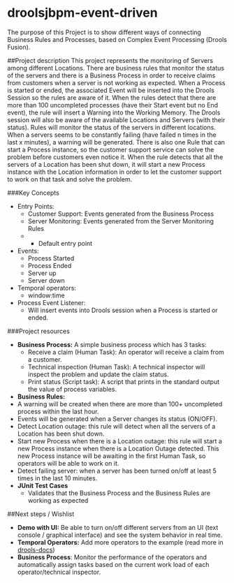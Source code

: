 droolsjbpm-event-driven
=======================

The purpose of this Project is to show different ways of connecting Business Rules and Processes, based on Complex Event Processing (Drools Fusion).

##Project description
This project represents the monitoring of Servers among different Locations. There are business rules that monitor the status of the servers and there is a Business Process in order to receive claims from customers when a server is not working as expected.
When a Process is started or ended, the associated Event will be inserted into the Drools Session so the rules are aware of it.
When the rules detect that there are more than 100 uncompleted processes (have their Start event but no End event), the rule will insert a Warning into the Working Memory.
The Drools session will also be aware of the available Locations and Servers (with their status). Rules will monitor the status of the servers in different locations. When a servers seems to be constantly failing (have failed n times in the last x minutes), a warning will be generated.
There is also one Rule that can start a Process instance, so the customer support service can solve the problem before customers even notice it. When the rule detects that all the servers of a Location has been shut down, it will start a new Process instance with the Location information in order to let the customer support to work on that task and solve the problem.

###Key Concepts
* Entry Points:
  * Customer Support: Events generated from the Business Process
  * Server Monitoring: Events generated from the Server Monitoring Rules
  * + Default entry point
 * Events:
   * Process Started
   * Process Ended
   * Server up
   * Server down
 * Temporal operators:
   * window:time
 * Process Event Listener:
   * Will insert events into Drools session when a Process is started or ended.


###Project resources
* **Business Process:** A simple business process which has 3 tasks:
  *  Receive a claim (Human Task): An operator will receive a claim from a customer.
  *  Technical inspection (Human Task): A technical inspector will inspect the problem and update the claim status.
  *  Print status (Script task): A script that prints in the standard output the value of process variables.
*  **Business Rules:**
  * A warning will be created when there are more than 100+ uncompleted process within the last hour.
  * Events will be generated when a Server changes its status (ON/OFF).
  * Detect Location outage: this rule will detect when all the servers of a Location has been shut down.
  * Start new Process when there is a Location outage: this rule will start a new Process instance when there is a Location Outage detected. This new Process instance will be awaiting in the first Human Task, so operators will be able to work on it. 
  * Detect failing server: when a server has been turned on/off at least 5 times in the last 10 minutes.
* **JUnit Test Cases**
  * Validates that the Business Process and the Business Rules are working as expected

##Next steps / Wishlist
* **Demo with UI:** Be able to turn on/off different servers from an UI (text console / graphical interface) and see the system behavior in real time.
* **Temporal Operators:** Add more operators to the example (read more in [drools-docs](http://docs.jboss.org/drools/release/6.1.0.Final/drools-docs/html_single/index.html#d0e10576))
* **Business Process**: Monitor the performance of the operators and automatically assign tasks based on the current work load of each operator/technical inspector.
